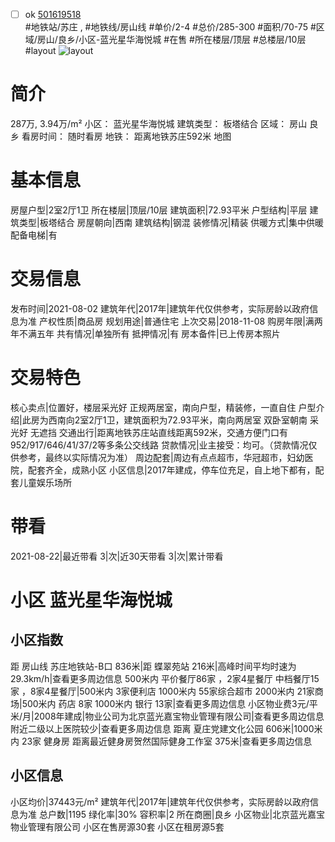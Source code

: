 - [ ] ok [501619518](https://bj.5i5j.com/ershoufang/501619518.html)  
 #地铁站/苏庄 ,  #地铁线/房山线
#单价/2-4 #总价/285-300 #面积/70-75   #区域/房山/良乡/小区-蓝光星华海悦城 #在售 #所在楼层/顶层 #总楼层/10层 #layout 
![layout](http://image2a.5i5j.com/bdir/layout/3ae1ded1c6524ebcbe16f2b3eff6e740.jpg_P5.jpg) 
# 简介 
 287万,  3.94万/m² 
小区： 蓝光星华海悦城
建筑类型： 板塔结合
区域： 房山 良乡
看房时间： 随时看房
地铁： 距离地铁苏庄592米 地图
# 基本信息 
 房屋户型|2室2厅1卫
所在楼层|顶层/10层
建筑面积|72.93平米
户型结构|平层
建筑类型|板塔结合
房屋朝向|西南
建筑结构|钢混
装修情况|精装
供暖方式|集中供暖
配备电梯|有
# 交易信息 
 发布时间|2021-08-02
建筑年代|2017年|建筑年代仅供参考，实际房龄以政府信息为准
产权性质|商品房
规划用途|普通住宅
上次交易|2018-11-08
购房年限|满两年不满五年
共有情况|单独所有
抵押情况|有
房本备件|已上传房本照片
# 交易特色 
 核心卖点|位置好，楼层采光好 正规两居室，南向户型，精装修，一直自住
户型介绍|此房为西南向2室2厅1卫，建筑面积为72.93平米，南向两居室 双卧室朝南 采光好 无遮挡
交通出行|距离地铁苏庄站直线距离592米，交通方便门口有952/917/646/41/37/2等多条公交线路
贷款情况|业主接受：均可。（贷款情况仅供参考，最终以实际情况为准）
周边配套|周边有点点超市，华冠超市，妇幼医院，配套齐全，成熟小区
小区信息|2017年建成，停车位充足，自上地下都有，配套儿童娱乐场所
# 带看 
 2021-08-22|最近带看	 3|次|近30天带看	 3|次|累计带看
# 小区 蓝光星华海悦城
## 小区指数 
 距 房山线 苏庄地铁站-B口 836米|距 蝶翠苑站 216米|高峰时间平均时速为29.3km/h|查看更多周边信息
500米内 平价餐厅86家 ，2家4星餐厅
中档餐厅15家 ，8家4星餐厅|500米内 3家便利店
1000米内 55家综合超市
2000米内 21家商场|500米内 药店 8家
1000米内 银行 13家|查看更多周边信息
小区物业费3元/平米/月|2008年建成|物业公司为北京蓝光嘉宝物业管理有限公司|查看更多周边信息
附近二级以上医院较少|查看更多周边信息
距离 夏庄党建文化公园 606米|1000米内 23家 健身房
距离最近健身房贺然国际健身工作室 375米|查看更多周边信息
## 小区信息 
 小区均价|37443元/m²
建筑年代|2017年|建筑年代仅供参考，实际房龄以政府信息为准
总户数|1195
绿化率|30%
容积率|2
所在商圈|良乡
小区物业|北京蓝光嘉宝物业管理有限公司
小区在售房源30套
小区在租房源5套
